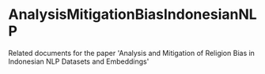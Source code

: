 # AnalysisMitigationBiasIndonesianNLP
Related documents for the paper 'Analysis and Mitigation of Religion Bias in Indonesian NLP Datasets and Embeddings'

